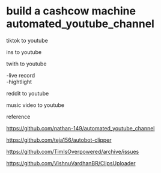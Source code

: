 # build a cashcow machine automated_youtube_channel


tiktok to youtube 

ins to youtube


twith to youtube 

-live record    
-hightlight    


reddit to youtube


music video to youtube 

















reference 

https://github.com/nathan-149/automated_youtube_channel


https://github.com/teja156/autobot-clipper


https://github.com/TimIsOverpowered/archive/issues

https://github.com/VishnuVardhanBR/ClipsUploader
